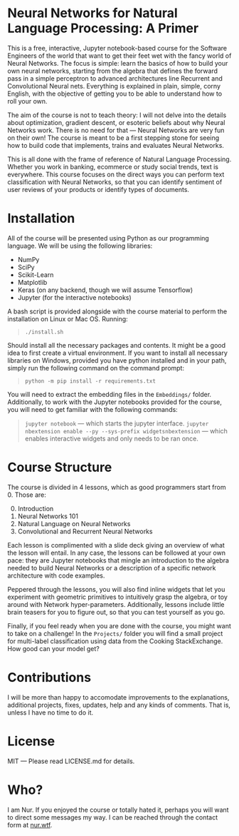 # Neural Networks for Natural Language Processing: A Primer

This is a free, interactive, Jupyter notebook-based course for the Software Engineers of the world
that want to get their feet wet with the fancy world of Neural Networks. The focus is simple: learn
the basics of how to build your own neural networks, starting from the algebra that defines the
forward pass in a simple perceptron to advanced architectures line Recurrent and Convolutional
Neural nets. Everything is explained in plain, simple, corny English, with the objective of getting
you to be able to understand how to roll your own.

The aim of the course is not to teach theory: I will not delve into the details about optimization,
gradient descent, or esoteric beliefs about why Neural Networks work. There is no need for that —
Neural Networks are very fun on their own! The course is meant to be a first stepping stone for
seeing how to build code that implements, trains and evaluates Neural Networks. 

This is all done with the frame of reference of Natural Language Processing. Whether you work in
banking, ecommerce or study social trends, text is everywhere. This course focuses on the direct
ways you can perform text classification with Neural Networks, so that you can identify sentiment
of user reviews of your products or identify types of documents.

# Installation

All of the course will be presented using Python as our programming language. We will be using the
following libraries:

* NumPy
* SciPy
* Scikit-Learn
* Matplotlib
* Keras (on any backend, though we will assume Tensorflow)
* Jupyter (for the interactive notebooks)

A bash script is provided alongside with the course material to perform the installation on Linux
or Mac OS. Running:

>  `./install.sh`

Should install all the necessary packages and contents. It might be a good idea to first create a
virtual environment. If you want to install all necessary libraries on Windows, provided you have
python installed and in your path, simply run the following command on the command prompt:

>  `python -m pip install -r requirements.txt`

You will need to extract the embedding files in the `Embeddings/` folder. Additionally, to work 
with the Jupyter notebooks provided for the course, you will need to get familiar with the 
following commands:

>  `jupyter notebook` — which starts the jupyter interface.
>  `jupyter nbextension enable --py --sys-prefix widgetsnbextension` — which enables interactive widgets and only needs to be ran once.

# Course Structure

The course is divided in 4 lessons, which as good programmers start from 0. Those are:

0. Introduction
1. Neural Networks 101
2. Natural Language on Neural Networks
3. Convolutional and Recurrent Neural Networks

Each lesson is complimented with a slide deck giving an overview of what the lesson will entail. 
In any case, the lessons can be followed at your own pace: they are Jupyter notebooks that mingle
an introduction to the algebra needed to build Neural Networks or a description of a specific
network architecture with code examples. 

Peppered through the lessons, you will also find inline widgets that let you experiment with
geometric primitives to intuitively grasp the algebra, or toy around with Network hyper-parameters.
Additionally, lessons include little brain teasers for you to figure out, so that you can test
yourself as you go.

Finally, if you feel ready when you are done with the course, you might want to take on a
challenge! In the `Projects/` folder you will find a small project for multi-label classification
using data from the Cooking StackExchange. How good can your model get? 

# Contributions

I will be more than happy to accomodate improvements to the explanations, additional projects,
fixes, updates, help and any kinds of comments. That is, unless I have no time to do it.

# License

MIT — Please read LICENSE.md for details.

# Who?

I am Nur. If you enjoyed the course or totally hated it, perhaps you will want to direct some
messages my way. I can be reached through the contact form at [nur.wtf](https://nur.wtf/).
